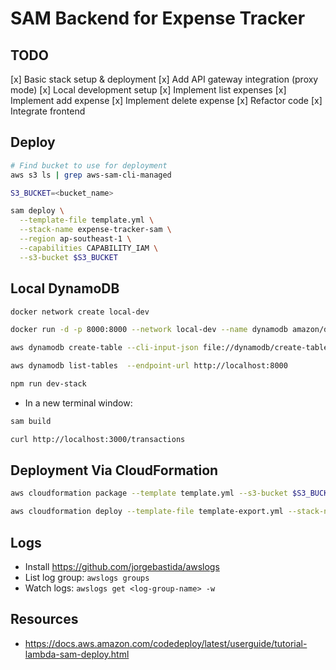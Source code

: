 # SAM Backend for Expense Tracker

## TODO

[x] Basic stack setup & deployment
[x] Add API gateway integration (proxy mode)
[x] Local development setup
[x] Implement list expenses
[x] Implement add expense
[x] Implement delete expense
[x] Refactor code
[x] Integrate frontend

## Deploy

```sh
# Find bucket to use for deployment
aws s3 ls | grep aws-sam-cli-managed

S3_BUCKET=<bucket_name>

sam deploy \
  --template-file template.yml \
  --stack-name expense-tracker-sam \
  --region ap-southeast-1 \
  --capabilities CAPABILITY_IAM \
  --s3-bucket $S3_BUCKET
```

## Local DynamoDB

```sh
docker network create local-dev

docker run -d -p 8000:8000 --network local-dev --name dynamodb amazon/dynamodb-local

aws dynamodb create-table --cli-input-json file://dynamodb/create-table.json --endpoint-url http://localhost:8000

aws dynamodb list-tables  --endpoint-url http://localhost:8000

npm run dev-stack
```

- In a new terminal window:

```sh
sam build 

curl http://localhost:3000/transactions
```

## Deployment Via CloudFormation

```sh
aws cloudformation package --template template.yml --s3-bucket $S3_BUCKET --output-template template-export.yml

aws cloudformation deploy --template-file template-export.yml --stack-name expense-tracker-sam --capabilities CAPABILITY_IAM
```

## Logs

- Install https://github.com/jorgebastida/awslogs
- List log group: `awslogs groups`  
- Watch logs: `awslogs get <log-group-name> -w`

## Resources 

- https://docs.aws.amazon.com/codedeploy/latest/userguide/tutorial-lambda-sam-deploy.html
